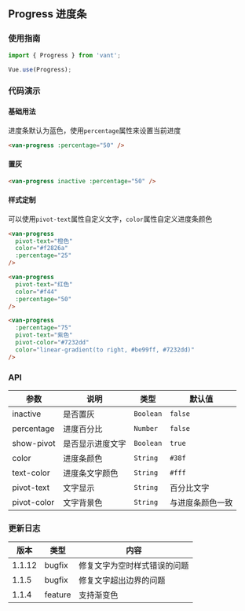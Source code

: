 ## Progress 进度条

### 使用指南
``` javascript
import { Progress } from 'vant';

Vue.use(Progress);
```

### 代码演示

#### 基础用法

进度条默认为蓝色，使用`percentage`属性来设置当前进度

```html
<van-progress :percentage="50" />
```


#### 置灰

```html
<van-progress inactive :percentage="50" />
```


#### 样式定制

可以使用`pivot-text`属性自定义文字，`color`属性自定义进度条颜色

```html
<van-progress
  pivot-text="橙色"
  color="#f2826a"
  :percentage="25"
/>

<van-progress
  pivot-text="红色"
  color="#f44"
  :percentage="50"
/>

<van-progress
  :percentage="75"
  pivot-text="紫色"
  pivot-color="#7232dd"
  color="linear-gradient(to right, #be99ff, #7232dd)"
/>
```

### API

| 参数 | 说明 | 类型 | 默认值 |
|-----------|-----------|-----------|-------------|
| inactive | 是否置灰 | `Boolean` | `false` |
| percentage | 进度百分比 | `Number` | `false` |
| show-pivot | 是否显示进度文字 | `Boolean` | `true` |
| color | 进度条颜色 | `String` | `#38f` |
| text-color | 进度条文字颜色 | `String` | `#fff` |
| pivot-text | 文字显示 | `String` | 百分比文字 |
| pivot-color | 文字背景色 | `String` | 与进度条颜色一致 |

### 更新日志

| 版本 | 类型 | 内容 |
|-----------|-----------|-----------|
| 1.1.12 | bugfix | 修复文字为空时样式错误的问题 |
| 1.1.5 | bugfix | 修复文字超出边界的问题 |
| 1.1.4 | feature | 支持渐变色 |
